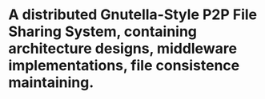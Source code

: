 # A distributed Gnutella-Style P2P File Sharing System, containing architecture designs, middleware implementations, file consistence maintaining. 
